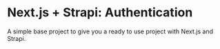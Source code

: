 # Next.js + Strapi: Authentication

A simple base project to give you a ready to use project with Next.js and Strapi.